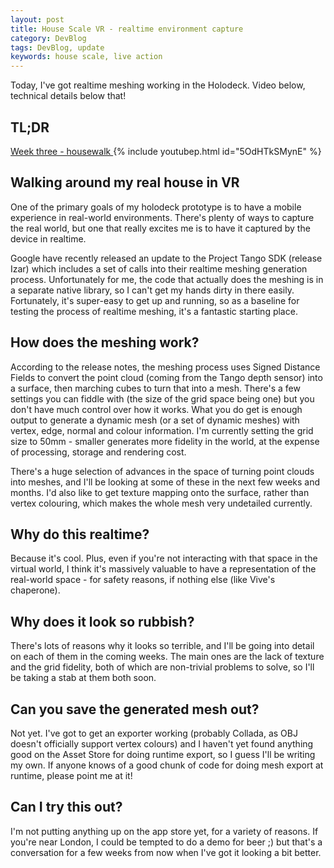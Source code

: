 ```yaml
---
layout: post
title: House Scale VR - realtime environment capture
category: DevBlog
tags: DevBlog, update
keywords: house scale, live action
---
```


Today, I've got realtime meshing working in the Holodeck. Video below, technical details below that!

## TL;DR

[Week three - housewalk ](https://youtu.be/5OdHTkSMynE)
{% include youtubep.html id="5OdHTkSMynE" %}

## Walking around my real house in VR

One of the primary goals of my holodeck prototype is to have a mobile experience in real-world environments. There's plenty of ways to capture the real world, but one that really excites me is to have it captured by the device in realtime.

Google have recently released an update to the Project Tango SDK (release Izar) which includes a set of calls into their realtime meshing generation process. Unfortunately for me, the code that actually does the meshing is in a separate native library, so I can't get my hands dirty in there easily. Fortunately, it's super-easy to get up and running, so as a baseline for testing the process of realtime meshing, it's a fantastic starting place.

## How does the meshing work?

According to the release notes, the meshing process uses Signed Distance Fields to convert the point cloud (coming from the Tango depth sensor) into a surface, then marching cubes to turn that into a mesh. There's a few settings you can fiddle with (the size of the grid space being one) but you don't have much control over how it works. What you do get is enough output to generate a dynamic mesh (or a set of dynamic meshes) with vertex, edge, normal and colour information. I'm currently setting the grid size to 50mm - smaller generates more fidelity in the world, at the expense of processing, storage and rendering cost.

There's a huge selection of advances in the space of turning point clouds into meshes, and I'll be looking at some of these in the next few weeks and months. I'd also like to get texture mapping onto the surface, rather than vertex colouring, which makes the whole mesh very undetailed currently.

## Why do this realtime?

Because it's cool. Plus, even if you're not interacting with that space in the virtual world, I think it's massively valuable to have a representation of the real-world space - for safety reasons, if nothing else (like Vive's chaperone).

## Why does it look so rubbish?

There's lots of reasons why it looks so terrible, and I'll be going into detail on each of them in the coming weeks. The main ones are the lack of texture and the grid fidelity, both of which are non-trivial problems to solve, so I'll be taking a stab at them both soon.

## Can you save the generated mesh out?

Not yet. I've got to get an exporter working (probably Collada, as OBJ doesn't officially support vertex colours) and I haven't yet found anything good on the Asset Store for doing runtime export, so I guess I'll be writing my own. If anyone knows of a good chunk of code for doing mesh export at runtime, please point me at it!

## Can I try this out?

I'm not putting anything up on the app store yet, for a variety of reasons. If you're near London, I could be tempted to do a demo for beer ;) but that's a conversation for a few weeks from now when I've got it looking a bit better.







